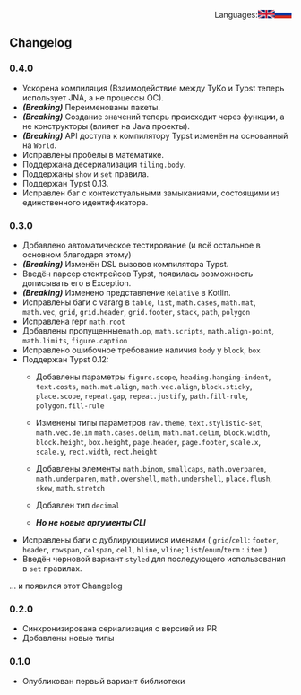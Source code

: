 
<div align="right"><p style='align: right;'>
Languages: <a href="Changelog-RU.md"><img src="/flags/RU.png" alt="Russian" width="6%"  align="right"></a> <a href="Changelog.md"><img src="/flags/UK.png" alt="English" width="6%" align="right"></a> 
</p></div>

## Changelog

### 0.4.0

- Ускорена компиляция (Взаимодействие между TyKo и Typst теперь использует JNA,
    а не процессы ОС).
- **_(Breaking)_** Переименованы пакеты.
- **_(Breaking)_** Создание значений теперь происходит через функции, а не конструкторы (влияет на Java проекты).
- **_(Breaking)_** API доступа к компилятору Typst изменён на основанный на `World`.
- Исправлены пробелы в математике.
- Поддержана десериализация `tiling.body`.
- Поддержаны `show` и `set` правила.
- Поддержан Typst 0.13.
- Исправлен баг с контекстуальными замыканиями, состоящими из единственного идентификатора.

### 0.3.0

- Добавлено автоматическое тестирование (и всё остальное в основном благодаря этому)
- **_(Breaking)_** Изменён DSL вызовов компилятора Typst.
- Введён парсер стектрейсов Typst, появилась возможность дописывать его в Exception.
- **_(Breaking)_** Изменено представление `Relative` в Kotlin.
- Исправлены баги с vararg в  `table`, `list`, `math.cases`, `math.mat`, `math.vec`, `grid`,
  `grid.header`, `grid.footer`, `stack`, `path`, `polygon`
- Исправлена repr `math.root`
- Добавлены пропущенные`math.op`, `math.scripts`, `math.align-point`,
  `math.limits`, `figure.caption`
- Исправлено ошибочное требование наличия `body` у `block`, `box`
- Поддержан Typst 0.12:
    - Добавлены параметры `figure.scope`, `heading.hanging-indent`,
      `text.costs`, `math.mat.align`, `math.vec.align`, `block.sticky`,
      `place.scope`, `repeat.gap`, `repeat.justify`, `path.fill-rule`, `polygon.fill-rule` 

    - Изменены типы параметров `raw.theme`, `text.stylistic-set`, `math.vec.delim`
      `math.cases.delim`, `math.mat.delim`, `block.width`, `block.height`, `box.height`,
      `page.header`, `page.footer`, `scale.x`, `scale.y`, `rect.width`, `rect.height` 

    - Добавлены элементы `math.binom`, `smallcaps`, `math.overparen`, `math.underparen`,
      `math.overshell`, `math.undershell`, `place.flush`, `skew`, `math.stretch`
    - Добавлен тип `decimal`
    - **_Но не новые аргументы CLI_**
- Исправлены баги с дублирующимися именами (
  `grid`/`cell`: `footer`, `header`, `rowspan`, `colspan`, `cell`, `hline`, `vline`;
  `list`/`enum`/`term` : `item`
  )
- Введён черновой вариант `styled` для последующего использования в `set` правилах.

... и появился этот Changelog

### 0.2.0

- Синхронизирована сериализация с версией из PR
- Добавлены новые типы

### 0.1.0

- Опубликован первый вариант библиотеки


